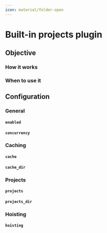 ```yaml
---
icon: material/folder-open
---
```


# Built-in projects plugin

## Objective

### How it works
### When to use it

## Configuration

### General

#### `enabled`
#### `concurrency`

### Caching

#### `cache`
#### `cache_dir`

### Projects

#### `projects`
#### `projects_dir`

### Hoisting

#### `hoisting`
